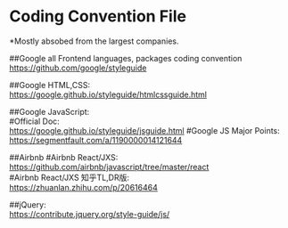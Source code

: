 # Coding Convention File  

*Mostly absobed from the largest companies.  

##Google all Frontend languages, packages coding convention  
https://github.com/google/styleguide  

##Google HTML,CSS:  
https://google.github.io/styleguide/htmlcssguide.html  

##Google JavaScript:  
#Official Doc:  
https://google.github.io/styleguide/jsguide.html 
#Google JS Major Points:  
https://segmentfault.com/a/1190000014121644 

##Airbnb
#Airbnb React/JXS:  
https://github.com/airbnb/javascript/tree/master/react  
#Airbnb React/JXS 知乎TL,DR版:  
https://zhuanlan.zhihu.com/p/20616464  

##jQuery:  
https://contribute.jquery.org/style-guide/js/  



